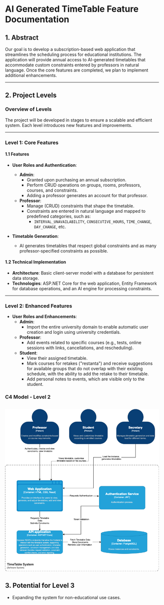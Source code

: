 # AI Generated TimeTable Feature Documentation

## 1. Abstract
Our goal is to develop a subscription-based web application that streamlines the scheduling process for educational institutions. The application will provide annual access to AI-generated timetables that accommodate custom constraints entered by professors in natural language. Once the core features are completed, we plan to implement additional enhancements.

---

## 2. Project Levels

### Overview of Levels
The project will be developed in stages to ensure a scalable and efficient system. Each level introduces new features and improvements.

---

### Level 1: Core Features

#### 1.1 Features
- **User Roles and Authentication**:
  - **Admin**:
    - Granted upon purchasing an annual subscription.
    - Perform CRUD operations on groups, rooms, professors, courses, and constraints.
    - Adding a professor generates an account for that professor.
  - **Professor**:
    - Manage (CRUD) constraints that shape the timetable.
    - Constraints are entered in natural language and mapped to predefined categories, such as:
      - `INTERVAL_UNAVAILABILITY`, `CONSECUTIVE_HOURS`, `TIME_CHANGE`, `DAY_CHANGE`, etc.

- **Timetable Generation**:
  - AI generates timetables that respect global constraints and as many professor-specified constraints as possible.

#### 1.2 Technical Implementation
- **Architecture**: Basic client-server model with a database for persistent data storage.
- **Technologies**: ASP.NET Core for the web application, Entity Framework for database operations, and an AI engine for processing constraints.
---

### Level 2: Enhanced Features

- **User Roles and Enhancements**:
  - **Admin**:
    - Import the entire university domain to enable automatic user creation and login using university credentials.
  - **Professor**:
    - Add events related to specific courses (e.g., tests, online sessions with links, cancellations, and rescheduling).
  - **Student**:
    - View their assigned timetable.
    - Mark courses for retakes ("restanta") and receive suggestions for available groups that do not overlap with their existing schedule, with the ability to add the retake to their timetable.
    - Add personal notes to events, which are visible only to the student.


### C4 Model - Level 2
![C4 Diagram](C4DiagramContainers.png)
---

## 3. Potential for Level 3
- Expanding the system for non-educational use cases.